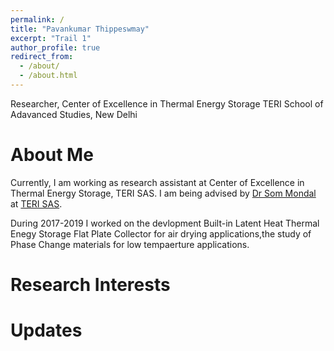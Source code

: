 ```yaml
---
permalink: /
title: "Pavankumar Thippeswmay"
excerpt: "Trail 1"
author_profile: true
redirect_from: 
  - /about/
  - /about.html
---
```


Researcher, Center of Excellence in Thermal Energy Storage
TERI School of Adavanced Studies, New Delhi

About Me
======
Currently, I am working as research assistant at Center of Excellence in Thermal Energy Storage, TERI SAS. I am being advised by [Dr Som Mondal](https://scholar.google.com/citations?user=7tsuUScAAAAJ&hl=sv) at [TERI SAS](https://www.terisas.ac.in/coetes/).

During 2017-2019 I worked on the devlopment Built-in Latent Heat Thermal Enegy Storage Flat Plate Collector for air drying applications,the study of Phase Change materials for low tempaerture applications.


Research Interests
======


Updates
======
